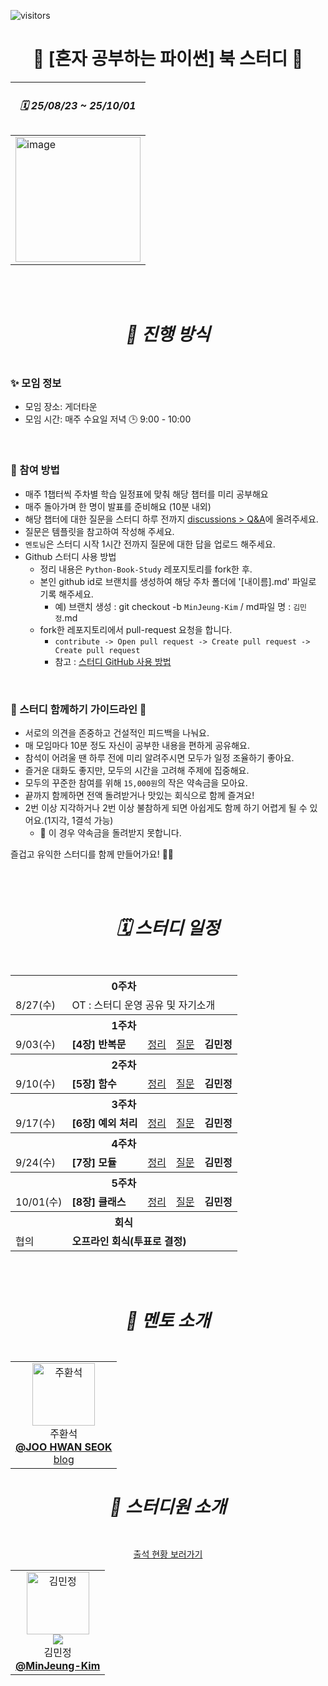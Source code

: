 ![visitors](https://visitor-badge.laobi.icu/badge?page_id=roxie-dev.Python-Book-Study)

# <div align="center"> 📖 [혼자 공부하는 파이썬] 북 스터디 📖 </div>

<div align="center">
   
| <h5> 🗓️ 25/08/23 ~ 25/10/01 </h5> |
| --- |
| <img width="200" alt="image" src="https://github.com/user-attachments/assets/365a8fff-e5df-4192-8aff-dbda09468713"/> |

</div> 
<br/>
<br/>

# <div align="center"> <h5> 📣 진행 방식 </h5> </div>

### ✨ 모임 정보

- 모임 장소: 게더타운
- 모임 시간: 매주 수요일 저녁 🕒 9:00 - 10:00

<br />

### 🚀 참여 방법

- 매주 1챕터씩 주차별 학습 일정표에 맞춰 해당 챕터를 미리 공부해요
- 매주 돌아가며 한 명이 발표를 준비해요 (10분 내외)
- 해당 챕터에 대한 질문을 스터디 하루 전까지 [discussions > Q&A](https://github.com/roxie-dev/Python-Book-Study/discussions/categories/q-a)에 올려주세요.
- 질문은 템플릿을 참고하여 작성해 주세요.
- `멘토님`은 스터디 시작 1시간 전까지 질문에 대한 답을 업로드 해주세요.
- Github 스터디 사용 방법
  - 정리 내용은 `Python-Book-Study` 레포지토리를 fork한 후.
  - 본인 github id로 브랜치를 생성하여 해당 주차 폴더에 '[내이름].md' 파일로 기록 해주세요.
    - 예) 브랜치 생성 : git checkout -b `MinJeung-Kim` / md파일 명 : `김민정`.md
  - fork한 레포지토리에서 pull-request 요청을 합니다.
    - `contribute -> Open pull request -> Create pull request -> Create pull request`
    - 참고 : [스터디 GitHub 사용 방법](https://velog.io/@mandarin913/%EC%8A%A4%ED%84%B0%EB%94%94-GitHub-%EC%82%AC%EC%9A%A9-%EB%B0%A9%EB%B2%95)


<br />

### 🌱 스터디 함께하기 가이드라인 🌱

- 서로의 의견을 존중하고 건설적인 피드백을 나눠요.
- 매 모임마다 10분 정도 자신이 공부한 내용을 편하게 공유해요.
- 참석이 어려울 땐 하루 전에 미리 알려주시면 모두가 일정 조율하기 좋아요.
- 즐거운 대화도 좋지만, 모두의 시간을 고려해 주제에 집중해요.
- 모두의 꾸준한 참여를 위해 `15,000원`의 작은 약속금을 모아요.
- 끝까지 함께하면 전액 돌려받거나 맛있는 회식으로 함께 즐겨요!
- 2번 이상 지각하거나 2번 이상 불참하게 되면 아쉽게도 함께 하기 어렵게 될 수 있어요.(1지각, 1결석 가능)
  - 🚨 이 경우 약속금을 돌려받지 못합니다.

즐겁고 유익한 스터디를 함께 만들어가요! 💪✨

<br/>
<br/>

# <div align="center"><h5>🗓️ 스터디 일정 </h5></div>

<div align="center">
   
<table>
  <tr>
    <th colspan="5">0주차</th>
  </tr>
  <tr>
    <td>8/27(수)</td>
    <td  colspan="4">OT : 스터디 운영 공유 및 자기소개</td>
  </tr>
  <tr>
    <th colspan="5">1주차</th>
  </tr>
  <tr>
    <td >9/03(수)</td>
    <td> <b>[4장] 반복문</b></td>
    <td><a href="https://github.com/roxie-dev/AWS-TextBook-Study/tree/main/1%EC%A3%BC/%5B1%EC%9E%A5%5D%20AWS%EB%9E%80">정리</a></td>  
    <td  ><a href="https://github.com/roxie-dev/AWS-TextBook-Study/discussions/categories/q-a">질문</a></td> 
    <td > <b>김민정</b></td>  
  </tr> 
 
  <tr>
    <th colspan="5">2주차</th>
  </tr> 
   <tr>
    <td >9/10(수)</td>
    <td> <b>[5장] 함수</b></td>
    <td><a href="https://github.com/roxie-dev/AWS-TextBook-Study/tree/main/1%EC%A3%BC/%5B1%EC%9E%A5%5D%20AWS%EB%9E%80">정리</a></td>  
    <td  ><a href="https://github.com/roxie-dev/AWS-TextBook-Study/discussions/categories/q-a">질문</a></td> 
    <td > <b>김민정</b></td>  
  </tr> 
   
  <tr>
    <th colspan="5">3주차</th>
  </tr>
  
   <tr> 
    <td >9/17(수)</td>
    <td> <b>[6장] 예외 처리</b></td>
    <td><a href="https://github.com/roxie-dev/AWS-TextBook-Study/tree/main/1%EC%A3%BC/%5B1%EC%9E%A5%5D%20AWS%EB%9E%80">정리</a></td>  
    <td  ><a href="https://github.com/roxie-dev/AWS-TextBook-Study/discussions/categories/q-a">질문</a></td> 
    <td > <b>김민정</b></td>  
  </tr> 
   <tr>
    <th colspan="5">4주차</th>
  </tr>
   <tr>
    <td >9/24(수)</td>
    <td> <b>[7장] 모듈</b></td>
    <td><a href="https://github.com/roxie-dev/AWS-TextBook-Study/tree/main/1%EC%A3%BC/%5B1%EC%9E%A5%5D%20AWS%EB%9E%80">정리</a></td>  
    <td  ><a href="https://github.com/roxie-dev/AWS-TextBook-Study/discussions/categories/q-a">질문</a></td> 
    <td > <b>김민정</b></td>  
  </tr> 
  <tr>
    <th colspan="5">5주차</th>
  </tr>
   <tr>
    <td >10/01(수)</td>
    <td> <b>[8장] 클래스</b></td>
    <td><a href="https://github.com/roxie-dev/AWS-TextBook-Study/tree/main/1%EC%A3%BC/%5B1%EC%9E%A5%5D%20AWS%EB%9E%80">정리</a></td>  
    <td  ><a href="https://github.com/roxie-dev/AWS-TextBook-Study/discussions/categories/q-a">질문</a></td> 
    <td > <b>김민정</b></td>  
  </tr> 
  <tr>
    <th colspan="5">회식</th>
  </tr>
 <tr>
    <td>협의</td> 
    <td colspan="5"> <b>오프라인 회식(투표로 결정)</b></td>  
  </tr>  
</table> 
</div>

<br/>
<br/>

# <div align="center"> <h5> 👋 멘토 소개 </h5> </div> 

<div align="center">
  <table>
  <tr>
    <td align="center"> 
      <img src="https://avatars.githubusercontent.com/u/44606727?v=4" width="100px;" alt="주환석"/>   
      <br/>
      주환석
      <br/>
      <a href="https://github.com/tiaz0128"><b>@JOO HWAN SEOK</b></a> 
       <br/>
       <a href="https://tiaz.dev/">blog</a>
    </td> 
  </tr>
</table>
</div>

# <div align="center"> <h5> 👋 스터디원 소개 </h5> </div>

<div align="center">

[출석 현황 보러가기](https://github.com/roxie-dev/Python-Book-Study/discussions/1)

</div>

<div align="center">
  <table>
  <tr>
    <td align="center"> 
      <img src="https://avatars.githubusercontent.com/u/79193369?v=4" width="100px;" alt="김민정"/>  
      <br/> 
      <img src="https://img.shields.io/badge/출석률-0%2F5-blue?style=flat-square"/>   
      <br/>
      김민정
      <br/>
      <a href="https://github.com/MinJeung-Kim"><b>@MinJeung-Kim</b></a> 
    </td> 
  </tr>
</table>
</div>








